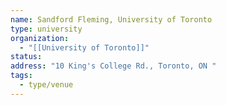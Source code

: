 ```yaml
---
name: Sandford Fleming, University of Toronto
type: university
organization:
  - "[[University of Toronto]]"
status:
address: "10 King's College Rd., Toronto, ON "
tags:
  - type/venue
---
```

